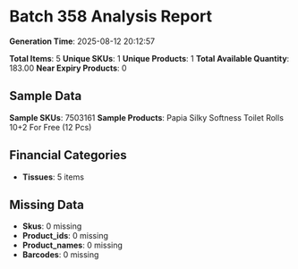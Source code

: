 # Batch 358 Analysis Report

**Generation Time**: 2025-08-12 20:12:57

**Total Items**: 5
**Unique SKUs**: 1
**Unique Products**: 1
**Total Available Quantity**: 183.00
**Near Expiry Products**: 0

## Sample Data
**Sample SKUs**: 7503161
**Sample Products**: Papia Silky Softness Toilet Rolls 10+2 For Free (12 Pcs)

## Financial Categories
- **Tissues**: 5 items

## Missing Data
- **Skus**: 0 missing
- **Product_ids**: 0 missing
- **Product_names**: 0 missing
- **Barcodes**: 0 missing

